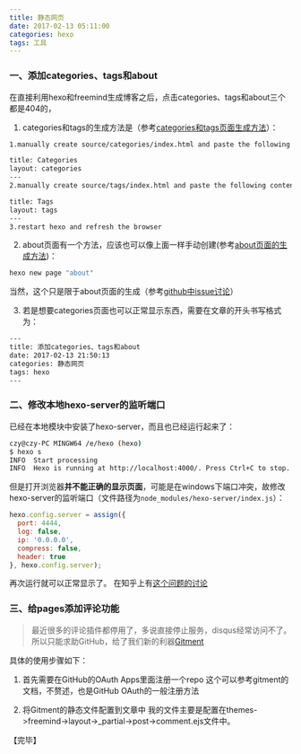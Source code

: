 ```yaml
---
title: 静态网页
date: 2017-02-13 05:11:00
categories: hexo
tags: 工具
---
```


### 一、添加categories、tags和about
在直接利用hexo和freemind生成博客之后，点击categories、tags和about三个都是404的，

1. categories和tags的生成方法是（参考[categories和tags页面生成方法](https://github.com/wzpan/hexo-theme-freemind/issues/16)）：
```bash
1.manually create source/categories/index.html and paste the following contents：

title: Categories
layout: categories
---
2.manually create source/tags/index.html and paste the following contents：

title: Tags
layout: tags
---
3.restart hexo and refresh the browser
```
<!--more-->
2. about页面有一个方法，应该也可以像上面一样手动创建(参考[about页面的生成方法](https://segmentfault.com/q/1010000000618915/a-1020000000752865))：
```bash
hexo new page "about"
```
当然，这个只是限于about页面的生成（参考[github中issue讨论](issue:https://github.com/wzpan/hexo-theme-freemind/issues/24)）

3. 若是想要categories页面也可以正常显示东西，需要在文章的开头书写格式为：
```bash
---
title: 添加categories、tags和about
date: 2017-02-13 21:50:13
categories: 静态网页
tags: hexo
---
```

### 二、修改本地hexo-server的监听端口

已经在本地模块中安装了hexo-server，而且也已经运行起来了：
```bash
czy@czy-PC MINGW64 /e/hexo (hexo)
$ hexo s
INFO  Start processing
INFO  Hexo is running at http://localhost:4000/. Press Ctrl+C to stop.
```
但是打开浏览器**并不能正确的显示页面**，可能是在windows下端口冲突，故修改hexo-server的监听端口（文件路径为`node_modules/hexo-server/index.js`）：

```javascript
hexo.config.server = assign({
  port: 4444,
  log: false,
  ip: '0.0.0.0',
  compress: false,
  header: true
}, hexo.config.server);
```
再次运行就可以正常显示了。
在知乎上有[这个问题的讨论](https://www.zhihu.com/question/28847824)

### 三、给pages添加评论功能
> 最近很多的评论插件都停用了，多说直接停止服务，disqus经常访问不了。所以只能求助GitHub，给了我们新的利器[Gitment](https://github.com/imsun/gitment)

具体的使用步骤如下：

1. 首先需要在GitHub的OAuth Apps里面注册一个repo
这个可以参考gitment的文档，不赘述，也是GitHub OAuth的一般注册方法

2. 将Gitment的静态文件配置到文章中
我的文件主要是配置在themes->freemind->layout->_partial->post->comment.ejs文件中。

【完毕】